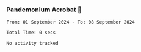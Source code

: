 ### Pandemonium Acrobat 🤸

<!--START_SECTION:waka-->

```all_time
From: 01 September 2024 - To: 08 September 2024

Total Time: 0 secs

No activity tracked
```

<!--END_SECTION:waka-->
